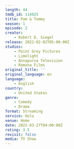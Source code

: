 ```yaml
---
length: 44
tmdb_id: 114925
title: Pam & Tommy
season: 1
episode: 2
creator:
    - Robert D. Siegel
release: 2022-02-02T05:00:00Z
studios:
    - Point Grey Pictures
    - Limelight
    - Annapurna Television
    - Ramona Films
original_title: ''
original_language: en
language:
    - English
country:
    - United States
genre:
    - Comedy
    - Drama
format: Streaming
service: Hulu
venue: Home
date: 2022-03-27T04:00:00Z
rating: 3.5
revisit: false
media: TV Show
---
```

